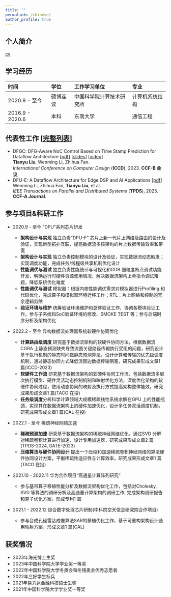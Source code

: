 ```yaml
---
title: ""
permalink: /chinese/
author_profile: true
---
```

## 个人简介
[cv](https://akaliu.github.io/files/resume.pdf)



## 学习经历

| 时间                | 学位                            | 工作学习单位           | 专业                        |
|:------------------- | :----------------------------- |:---------------------- |:-------------------------- |
| 2020.9 - 至今      | 硕博连读            | 中国科学院计算技术研究所 | 计算机系统结构|
| 2016.9 - 2020.6    | 本科                | 东南大学 | 通信工程|


## 代表性工作 [[完整列表](https://akaliu.github.io/publications/)]

* DFGC: DFG-Aware NoC Control Based on Time Stamp Prediction for Dataflow Architecture
[[pdf](https://akaliu.github.io/files/iccd-paper.pdf)]
[[slides](https://akaliu.github.io/files/iccd-presentation.pdf)]
[[video](https://drive.google.com/file/d/1myxa5YtLx6YrFwELE0Lr0SWWTjwLozqv/view?usp=share_link)]<br>
<b>Tianyu Liu</b>, Wenming Li, Zhihua Fan. <br>
<i>International Conference on Computer Design</i> (**ICCD**), 2023. <b>CCF-B 会议</b>.
* DFU-E: A Dataflow Architecture for Edge DSP and AI Applications [[pdf](https://akaliu.github.io/files/tpds-paper.pdf)]<br> Wenming Li, Zhihua Fan, <b>Tianyu Liu</b>, et al.<br> <i>IEEE Transactions on Parallel and Distributed Systems</i> (**TPDS**), 2025. <b>CCF-A Journal</b>. 

  
## 参与项目&科研工作
* 2020.9 - 至今 “DPU”系列芯片研发
  * **架构设计与实现** 独立负责“DPU-F” 芯片上新一代片上网络及路由的设计及验证，实现新型拓扑互联，提高数据流多核架构的片上数据传输效率和带宽
  * **架构设计与实现** 独立负责控制模块的设计及验证，实现数据流动态触发；实现调度功能，完成任务/线程级共享机制优化设计
  * **性能调优与测试** 独立负责性能统计与可视化和GDB 细粒度断点调试功能开发，明确运行时硬件资源使用情况，解决数据流架构上单指令调试难题，降低系统优化难度
  * **性能调优与测试** 模拟器：根据内核性能调优需求对模拟器进行Profiling 和代码优化，完成算子和模拟器环境迁移工作；RTL：片上网络和控制的冗余逻辑剪除
  * **验证环境与维护** 统筹验证环境维护和总体验证工作，协调各模块验证工作，参与子系统和SoC验证环境的修改、SMOKE TEST 等；参与后端时序分析及架构优化
  
* 2022.2 - 至今 异构数据流处理器系统软硬件协同优化
  * **计算路由级调度** 研究基于数据流架构的软硬件协同方法，根据数据流CGRA 上静态预测缺失导致流图关键路径传输执行受阻的问题，研究设计基于执行机制的静态时间戳静态预测算法，设计计算和传输的优先级调度机制，通过静态协同方式降低流图边数据传输阻塞，研究成果形成文章1 篇(ICCD-2023)
  * **软硬件工作流** 研究基于数据流架构的软硬件协同工作流，包括数据流多层次执行模型、硬件灵活动态控制机制和映射优化方法，深度优化架构的软硬件协同过程，使用动态协同的映射及执行方式提高架构整体能效，研究成果形成文章1 篇(TACO 在投)
  * **任务级调度**分析科学计算领域大规模稀疏线性系统求解在GPU 上的性能瓶颈，实现其在数据流架构上的硬件加速优化，设计多任务灵活调度机制，研究成果形成文章1 篇(CAL 在投)

* 2022.1 - 至今 稀疏神经网络加速
  * **稀疏预测加速** 研究基于数据流架构的稀疏神经网络优化，通过SVD 分解对稀疏卷积计算进行加速，设计专用加速器，研究成果形成文章2 篇(TPDS-2024, DATE-2023)
  * **压缩算法与硬件协同设计** 提出一个压缩和加速稀疏卷积神经网络的算法硬件协同设计方案，平衡稀疏性适应性与计算效率，研究成果形成文章1 篇(TACO 在投)

* 2021.10 - 2022.11 华为合作项目“高通量计算阵列研究”
  *  参与基带算子移植性能分析及数据流架构优化工作，包括对Cholesky, SVD 等算法的调研分析及高通量计算架构的调研工作, 完成架构调研报告和算子优化方案，形成专利1 篇

* 2021.1 - 2022.12 综合数字处理芯片研制(中科院空天信息研究院合作项目) 
  * 参与合成孔径雷达成像算法SAR的移植优化工作，基于可重构架构设计通用映射方案，形成文章1 篇(CAL)


## 获奖情况

* 2023年海光博士生奖 
* 2023年中国科学院大学学业奖一等奖 
* 2022年中国科学院大学冬奥会和冬残奥会优秀志愿者
* 2022年三好学生标兵
* 2021年易方达金融科技硕士生奖 
* 2021年中国科学院大学学业奖一等奖 

